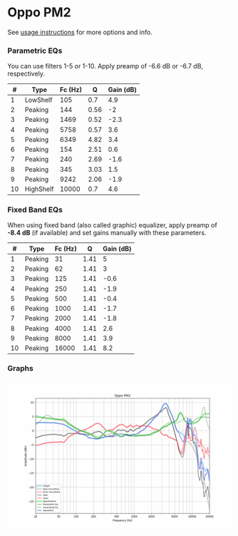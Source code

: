 # Oppo PM2
See [usage instructions](https://github.com/jaakkopasanen/AutoEq#usage) for more options and info.

### Parametric EQs
You can use filters 1-5 or 1-10. Apply preamp of -6.6 dB or -6.7 dB, respectively.

|   # | Type      |   Fc (Hz) |    Q |   Gain (dB) |
|-----|-----------|-----------|------|-------------|
|   1 | LowShelf  |       105 | 0.7  |         4.9 |
|   2 | Peaking   |       144 | 0.56 |        -2   |
|   3 | Peaking   |      1469 | 0.52 |        -2.3 |
|   4 | Peaking   |      5758 | 0.57 |         3.6 |
|   5 | Peaking   |      6349 | 4.82 |         3.4 |
|   6 | Peaking   |       154 | 2.51 |         0.6 |
|   7 | Peaking   |       240 | 2.69 |        -1.6 |
|   8 | Peaking   |       345 | 3.03 |         1.5 |
|   9 | Peaking   |      9242 | 2.06 |        -1.9 |
|  10 | HighShelf |     10000 | 0.7  |         4.6 |

### Fixed Band EQs
When using fixed band (also called graphic) equalizer, apply preamp of **-8.4 dB** (if available) and set gains manually with these parameters.

|   # | Type    |   Fc (Hz) |    Q |   Gain (dB) |
|-----|---------|-----------|------|-------------|
|   1 | Peaking |        31 | 1.41 |         5   |
|   2 | Peaking |        62 | 1.41 |         3   |
|   3 | Peaking |       125 | 1.41 |        -0.6 |
|   4 | Peaking |       250 | 1.41 |        -1.9 |
|   5 | Peaking |       500 | 1.41 |        -0.4 |
|   6 | Peaking |      1000 | 1.41 |        -1.7 |
|   7 | Peaking |      2000 | 1.41 |        -1.8 |
|   8 | Peaking |      4000 | 1.41 |         2.6 |
|   9 | Peaking |      8000 | 1.41 |         3.9 |
|  10 | Peaking |     16000 | 1.41 |         8.2 |

### Graphs
![](./Oppo%20PM2.png)

